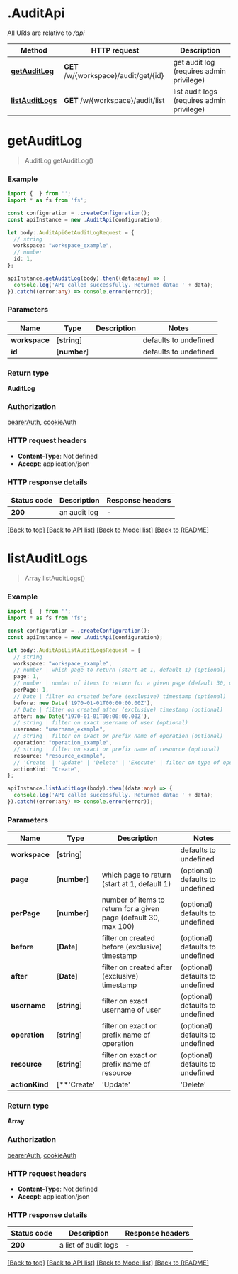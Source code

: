 # .AuditApi

All URIs are relative to */api*

Method | HTTP request | Description
------------- | ------------- | -------------
[**getAuditLog**](AuditApi.md#getAuditLog) | **GET** /w/{workspace}/audit/get/{id} | get audit log (requires admin privilege)
[**listAuditLogs**](AuditApi.md#listAuditLogs) | **GET** /w/{workspace}/audit/list | list audit logs (requires admin privilege)


# **getAuditLog**
> AuditLog getAuditLog()


### Example


```typescript
import {  } from '';
import * as fs from 'fs';

const configuration = .createConfiguration();
const apiInstance = new .AuditApi(configuration);

let body:.AuditApiGetAuditLogRequest = {
  // string
  workspace: "workspace_example",
  // number
  id: 1,
};

apiInstance.getAuditLog(body).then((data:any) => {
  console.log('API called successfully. Returned data: ' + data);
}).catch((error:any) => console.error(error));
```


### Parameters

Name | Type | Description  | Notes
------------- | ------------- | ------------- | -------------
 **workspace** | [**string**] |  | defaults to undefined
 **id** | [**number**] |  | defaults to undefined


### Return type

**AuditLog**

### Authorization

[bearerAuth](README.md#bearerAuth), [cookieAuth](README.md#cookieAuth)

### HTTP request headers

 - **Content-Type**: Not defined
 - **Accept**: application/json


### HTTP response details
| Status code | Description | Response headers |
|-------------|-------------|------------------|
**200** | an audit log |  -  |

[[Back to top]](#) [[Back to API list]](README.md#documentation-for-api-endpoints) [[Back to Model list]](README.md#documentation-for-models) [[Back to README]](README.md)

# **listAuditLogs**
> Array<AuditLog> listAuditLogs()


### Example


```typescript
import {  } from '';
import * as fs from 'fs';

const configuration = .createConfiguration();
const apiInstance = new .AuditApi(configuration);

let body:.AuditApiListAuditLogsRequest = {
  // string
  workspace: "workspace_example",
  // number | which page to return (start at 1, default 1) (optional)
  page: 1,
  // number | number of items to return for a given page (default 30, max 100) (optional)
  perPage: 1,
  // Date | filter on created before (exclusive) timestamp (optional)
  before: new Date('1970-01-01T00:00:00.00Z'),
  // Date | filter on created after (exclusive) timestamp (optional)
  after: new Date('1970-01-01T00:00:00.00Z'),
  // string | filter on exact username of user (optional)
  username: "username_example",
  // string | filter on exact or prefix name of operation (optional)
  operation: "operation_example",
  // string | filter on exact or prefix name of resource (optional)
  resource: "resource_example",
  // 'Create' | 'Update' | 'Delete' | 'Execute' | filter on type of operation (optional)
  actionKind: "Create",
};

apiInstance.listAuditLogs(body).then((data:any) => {
  console.log('API called successfully. Returned data: ' + data);
}).catch((error:any) => console.error(error));
```


### Parameters

Name | Type | Description  | Notes
------------- | ------------- | ------------- | -------------
 **workspace** | [**string**] |  | defaults to undefined
 **page** | [**number**] | which page to return (start at 1, default 1) | (optional) defaults to undefined
 **perPage** | [**number**] | number of items to return for a given page (default 30, max 100) | (optional) defaults to undefined
 **before** | [**Date**] | filter on created before (exclusive) timestamp | (optional) defaults to undefined
 **after** | [**Date**] | filter on created after (exclusive) timestamp | (optional) defaults to undefined
 **username** | [**string**] | filter on exact username of user | (optional) defaults to undefined
 **operation** | [**string**] | filter on exact or prefix name of operation | (optional) defaults to undefined
 **resource** | [**string**] | filter on exact or prefix name of resource | (optional) defaults to undefined
 **actionKind** | [**&#39;Create&#39; | &#39;Update&#39; | &#39;Delete&#39; | &#39;Execute&#39;**]**Array<&#39;Create&#39; &#124; &#39;Update&#39; &#124; &#39;Delete&#39; &#124; &#39;Execute&#39;>** | filter on type of operation | (optional) defaults to undefined


### Return type

**Array<AuditLog>**

### Authorization

[bearerAuth](README.md#bearerAuth), [cookieAuth](README.md#cookieAuth)

### HTTP request headers

 - **Content-Type**: Not defined
 - **Accept**: application/json


### HTTP response details
| Status code | Description | Response headers |
|-------------|-------------|------------------|
**200** | a list of audit logs |  -  |

[[Back to top]](#) [[Back to API list]](README.md#documentation-for-api-endpoints) [[Back to Model list]](README.md#documentation-for-models) [[Back to README]](README.md)


